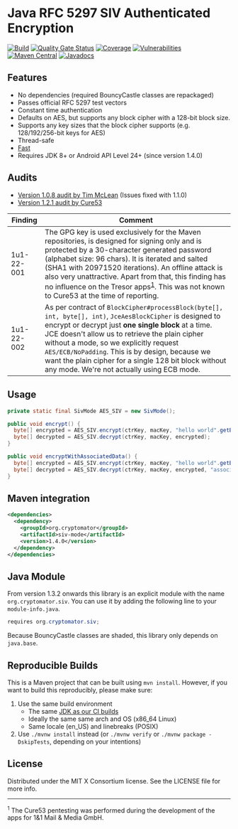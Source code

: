 # Java RFC 5297 SIV Authenticated Encryption

[![Build](https://github.com/cryptomator/siv-mode/workflows/Build/badge.svg)](https://github.com/cryptomator/siv-mode/actions?query=workflow%3ABuild)
[![Quality Gate Status](https://sonarcloud.io/api/project_badges/measure?project=cryptomator_siv-mode&metric=alert_status)](https://sonarcloud.io/dashboard?id=cryptomator_siv-mode)
[![Coverage](https://sonarcloud.io/api/project_badges/measure?project=cryptomator_siv-mode&metric=coverage)](https://sonarcloud.io/dashboard?id=cryptomator_siv-mode)
[![Vulnerabilities](https://sonarcloud.io/api/project_badges/measure?project=cryptomator_siv-mode&metric=vulnerabilities)](https://sonarcloud.io/dashboard?id=cryptomator_siv-mode)
[![Maven Central](https://img.shields.io/maven-central/v/org.cryptomator/siv-mode.svg?maxAge=86400)](https://repo1.maven.org/maven2/org/cryptomator/siv-mode/)
[![Javadocs](http://www.javadoc.io/badge/org.cryptomator/siv-mode.svg)](http://www.javadoc.io/doc/org.cryptomator/siv-mode)

## Features
- No dependencies (required BouncyCastle classes are repackaged)
- Passes official RFC 5297 test vectors
- Constant time authentication
- Defaults on AES, but supports any block cipher with a 128-bit block size.
- Supports any key sizes that the block cipher supports (e.g. 128/192/256-bit keys for AES)
- Thread-safe
- [Fast](https://github.com/cryptomator/siv-mode/issues/15)
- Requires JDK 8+ or Android API Level 24+ (since version 1.4.0)

## Audits
- [Version 1.0.8 audit by Tim McLean](https://www.chosenplaintext.ca/publications/20161104-siv-mode-report.pdf) (Issues fixed with 1.1.0)
- [Version 1.2.1 audit by Cure53](https://cryptomator.org/audits/2017-11-27%20crypto%20cure53.pdf)

| Finding | Comment |
|---|---|
| 1u1-22-001 | The GPG key is used exclusively for the Maven repositories, is designed for signing only and is protected by a 30-character generated password (alphabet size: 96 chars). It is iterated and salted (SHA1 with 20971520 iterations). An offline attack is also very unattractive. Apart from that, this finding has no influence on the Tresor apps<sup>[1](#footnote-tresor-apps)</sup>. This was not known to Cure53 at the time of reporting. |
| 1u1-22-002 | As per contract of `BlockCipher#processBlock(byte[], int, byte[], int)`, `JceAesBlockCipher` is designed to encrypt or decrypt just **one single block** at a time. JCE doesn't allow us to retrieve the plain cipher without a mode, so we explicitly request `AES/ECB/NoPadding`. This is by design, because we want the plain cipher for a single 128 bit block without any mode. We're not actually using ECB mode. |

## Usage
```java
private static final SivMode AES_SIV = new SivMode();

public void encrypt() {
  byte[] encrypted = AES_SIV.encrypt(ctrKey, macKey, "hello world".getBytes());
  byte[] decrypted = AES_SIV.decrypt(ctrKey, macKey, encrypted);
}

public void encryptWithAssociatedData() {
  byte[] encrypted = AES_SIV.encrypt(ctrKey, macKey, "hello world".getBytes(), "associated".getBytes(), "data".getBytes());
  byte[] decrypted = AES_SIV.decrypt(ctrKey, macKey, encrypted, "associated".getBytes(), "data".getBytes());
}
```

## Maven integration

```xml
<dependencies>
  <dependency>
    <groupId>org.cryptomator</groupId>
    <artifactId>siv-mode</artifactId>
    <version>1.4.0</version>
  </dependency>
</dependencies>
```

## Java Module

From version 1.3.2 onwards this library is an explicit module with the name `org.cryptomator.siv`. You can use it by adding the following line to your `module-info.java`.

```java
requires org.cryptomator.siv;
```

Because BouncyCastle classes are shaded, this library only depends on `java.base`.

## Reproducible Builds

This is a Maven project that can be built using `mvn install`. However, if you want to build this reproducibly, please make sure:

1. Use the same build environment
    * The same [JDK as our CI builds](https://github.com/cryptomator/siv-mode/blob/develop/.github/workflows/build.yml#L15-L16)
    * Ideally the same same arch and OS (x86_64 Linux)
    * Same locale (en_US) and linebreaks (POSIX)
2. Use `./mvnw install` instead (or `./mvnw verify` or `./mvnw package -DskipTests`, depending on your intentions)

## License
Distributed under the MIT X Consortium license. See the LICENSE file for more info.

---

<sup><a name="footnote-tresor-apps">1</a></sup> The Cure53 pentesting was performed during the development of the apps for 1&1 Mail & Media GmbH.

